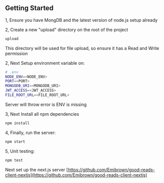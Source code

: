 ## Getting Started

1, Ensure you have MongDB and the latest version of node.js setup already

2, Create a new "upload" directory on the root of the project 
```bash
upload
```
This directory will be used for file upload, so ensure it has a Read and Write permission

2, Next Setup environment variable on:

```bash
# .env
NODE_ENV=<NODE_ENV>
PORT=<PORT>
MONGODB_URI=<MONGODB_URI>
JWT_ACCESS=<JWT_ACCESS>
FILE_ROOT_URL=<FILE_ROOT_URL>

```
Server will throw error is ENV is missing


3, Next Install all npm dependencies

```bash
npm install

```


4, Finally, run the server:

```bash
npm start

```

5, Unit testing:

```bash
npm test

```


Next set up the next.js server [https://github.com/Emibrown/good-reads-client-nextjs](https://github.com/Emibrown/good-reads-client-nextjs)

